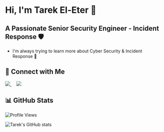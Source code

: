 # Hi, I'm Tarek El-Eter 👋                                                          

## A Passionate Senior Security Engineer - Incident Response 🛡️

- I'm always trying to learn more about Cyber Security & Incident Response 🌱

## 🔗 Connect with Me
<p>
  <a href="https://linkedin.com/in/tarekeleter">
    <img src="https://img.shields.io/badge/linkedin-%230077B5.svg?style=for-the-badge&logo=linkedin&logoColor=white">
  </a>
  &nbsp;&nbsp;&nbsp; <!-- adds spacing -->
  <a href="https://infosec.exchange/@Tarek">
    <img src="https://img.shields.io/badge/Mastodon-6364FF?style=for-the-badge&logo=Mastodon&logoColor=white">
  </a>
</p>


## 📊 GitHub Stats
![Profile Views](https://komarev.com/ghpvc/?username=teleter)

![Tarek's GitHub stats](https://github-readme-stats.vercel.app/api?username=teleter&show_icons=true&theme=transparent) 
